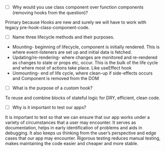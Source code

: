 - [ ] Why would you use class component over function components (removing hooks from the question)?

Primary because Hooks are new and surely we will have to  work with legacy pre-hook-class-component-code.


- [ ] Name three lifecycle methods and their purposes.

* Mounting- beginning of lifecycle, component is initially rendered. This is where event-listeners are set up and initial data is fetched.
* Updating/re-rendering- where changes are monitored and re-rendered as changes to state or props etc, occur. This is the bulk of the life cycle and where most of actions take place. Like useEffect hook
* Unmounting- end of life cycle, where clean-up if side-effects occurs and Component is removed from the DOM

- [ ] What is the purpose of a custom hook?

To reuse and combine blocks of stateful logic for DRY, efficient, clean code.


- [ ] Why is it important to test our apps?

It is important to test so that we can ensure that our app works under a variety of circumstances that a user may encounter. It serves as documentation, helps in early identification of problems and aids in debugging. It also keeps us thinking  from the user’s perspective and edge cases that our app may encounter. Rigorous testing reduces manual testing, makes maintaining the code easier and cheaper and more stable.
